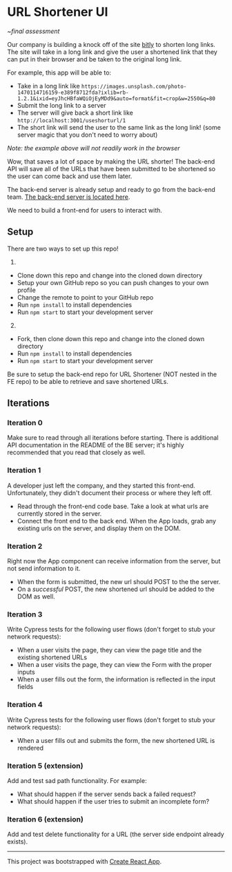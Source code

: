 # URL Shortener UI

*~final assessment*


Our company is building a knock off of the site [bitly](https://bitly.com/) to shorten long links. The site will take in a long link and give the user a shortened link that they can put in their browser and be taken to the original long link.

For example, this app will be able to:
* Take in a long link like `https://images.unsplash.com/photo-1470114716159-e389f8712fda?ixlib=rb-1.2.1&ixid=eyJhcHBfaWQiOjEyMDd9&auto=format&fit=crop&w=2550&q=80`
* Submit the long link to a server
* The server will give back a short link like `http://localhost:3001/useshorturl/1`
* The short link will send the user to the same link as the long link! (some server magic that you don't need to worry about)

*Note: the example above will not readily work in the browser*

Wow, that saves a lot of space by making the URL shorter! The back-end API will save all of the URLs that have been submitted to be shortened so the user can come back and use them later.

The back-end server is already setup and ready to go from the back-end team. [The back-end server is located here](https://github.com/turingschool-examples/url-shortener-api).

We need to build a front-end for users to interact with.

## Setup

There are two ways to set up this repo!

1.
* Clone down this repo and change into the cloned down directory
* Setup your own GitHub repo so you can push changes to your own profile
* Change the remote to point to your GitHub repo
* Run `npm install` to install dependencies
* Run `npm start` to start your development server

2.
* Fork, then clone down this repo and change into the cloned down directory
* Run `npm install` to install dependencies
* Run `npm start` to start your development server

Be sure to setup the back-end repo for URL Shortener (NOT nested in the FE repo) to be able to retrieve and save shortened URLs.

## Iterations

### Iteration 0

Make sure to read through all iterations before starting. There is additional API documentation in the README of the BE server; it's highly recommended that you read that closely as well.

### Iteration 1

A developer just left the company, and they started this front-end. Unfortunately, they didn't document their process or where they left off.

- Read through the front-end code base. Take a look at what urls are currently stored in the server.
- Connect the front end to the back end. When the App loads, grab any existing urls on the server, and display them on the DOM.

### Iteration 2

Right now the App component can receive information from the server, but not send information to it.

- When the form is submitted, the new url should POST to the the server.
- On a _successful_ POST, the new shortened url should be added to the DOM as well.

### Iteration 3

Write Cypress tests for the following user flows (don't forget to stub your network requests):

* When a user visits the page, they can view the page title and the existing shortened URLs
* When a user visits the page, they can view the Form with the proper inputs
* When a user fills out the form, the information is reflected in the input fields

### Iteration 4

Write Cypress tests for the following user flows (don't forget to stub your network requests):

* When a user fills out and submits the form, the new shortened URL is rendered

### Iteration 5 (extension)

Add and test sad path functionality. For example:
- What should happen if the server sends back a failed request?
- What should happen if the user tries to submit an incomplete form?

### Iteration 6 (extension)

Add and test delete functionality for a URL (the server side endpoint already exists).

---

This project was bootstrapped with [Create React App](https://github.com/facebook/create-react-app).
